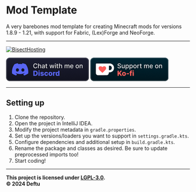 # Mod Template
A very barebones mod template for creating Minecraft mods for versions 1.8.9 - 1.21, with support for Fabric, (Lex)Forge and NeoForge.

---

[![BisectHosting](https://www.bisecthosting.com/partners/custom-banners/8fb6621b-811a-473b-9087-c8c42b50e74c.png)](https://bisecthosting.com/deftu)

[![Discord Badge](https://raw.githubusercontent.com/intergrav/devins-badges/v2/assets/cozy/social/discord-singular_64h.png)](https://s.deftu.dev/discord)
[![Ko-Fi Badge](https://raw.githubusercontent.com/intergrav/devins-badges/v2/assets/cozy/donate/kofi-singular_64h.png)](https://s.deftu.dev/kofi)

---

## Setting up
1. Clone the repository.
2. Open the project in IntelliJ IDEA.
3. Modify the project metadata in `gradle.properties`.
4. Set up the versions/loaders you want to support in `settings.gradle.kts`.
5. Configure dependencies and additional setup in `build.gradle.kts`.
6. Rename the package and classes as desired. Be sure to update preprocessed imports too!
7. Start coding!

---

**This project is licensed under [LGPL-3.0][lgpl3].**\
**&copy; 2024 Deftu**

[lgpl3]: https://www.gnu.org/licenses/lgpl-3.0.en.html

